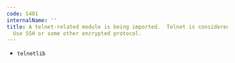 ```yaml
---
code: S401
internalName: ''
title: A telnet-related module is being imported.  Telnet is considered insecure.
  Use SSH or some other encrypted protocol.
---
```


 * `telnetlib`
